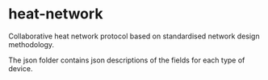 # heat-network
Collaborative heat network protocol based on standardised network design methodology.

The json folder contains json descriptions of the fields for each type of device.


